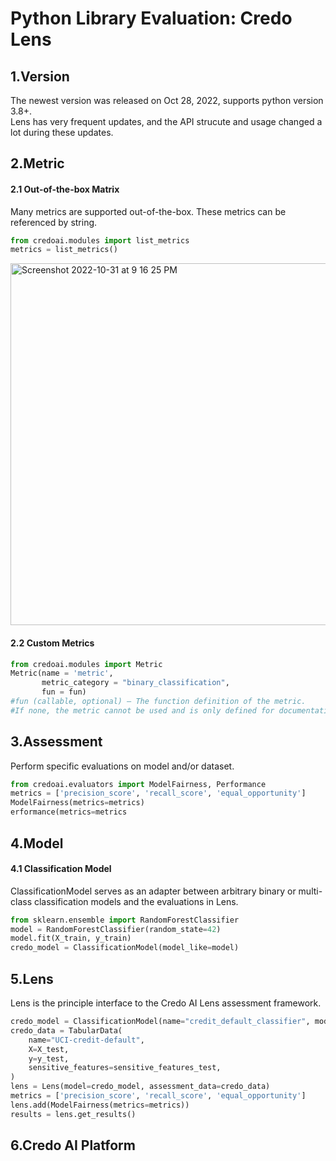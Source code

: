 # Python Library Evaluation: Credo Lens

## 1.Version
The newest version was released on Oct 28, 2022, supports python version 3.8+.   <br>
Lens has very frequent updates, and the API strucute and usage changed a lot during these updates. 


## 2.Metric
#### 2.1 Out-of-the-box Matrix
Many metrics are supported out-of-the-box. These metrics can be referenced by string.
```python
from credoai.modules import list_metrics
metrics = list_metrics()
```
<img width="579" alt="Screenshot 2022-10-31 at 9 16 25 PM" src="https://user-images.githubusercontent.com/75053989/199137698-e67fe9ec-4c99-432d-84ae-f09dca114817.png">

#### 2.2 Custom Metrics
```python
from credoai.modules import Metric
Metric(name = 'metric',
       metric_category = "binary_classification",
       fun = fun)
#fun (callable, optional) – The function definition of the metric. 
#If none, the metric cannot be used and is only defined for documentation purposes
```

## 3.Assessment
Perform specific evaluations on model and/or dataset.
```python
from credoai.evaluators import ModelFairness, Performance
metrics = ['precision_score', 'recall_score', 'equal_opportunity']
ModelFairness(metrics=metrics)
erformance(metrics=metrics
```

## 4.Model
#### 4.1 Classification Model
ClassificationModel serves as an adapter between arbitrary binary or multi-class classification models and the evaluations in Lens.
```python
from sklearn.ensemble import RandomForestClassifier
model = RandomForestClassifier(random_state=42)
model.fit(X_train, y_train)
credo_model = ClassificationModel(model_like=model)
```

## 5.Lens
Lens is the principle interface to the Credo AI Lens assessment framework.
```python
credo_model = ClassificationModel(name="credit_default_classifier", model_like=model)
credo_data = TabularData(
    name="UCI-credit-default",
    X=X_test,
    y=y_test,
    sensitive_features=sensitive_features_test,
)
lens = Lens(model=credo_model, assessment_data=credo_data)
metrics = ['precision_score', 'recall_score', 'equal_opportunity']
lens.add(ModelFairness(metrics=metrics))
results = lens.get_results()
```

## 6.Credo AI Platform
